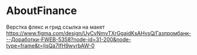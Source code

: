 # AboutFinance
Верстка флекс и грид
ссылка на макет https://www.figma.com/design/UyCvNmvTXrGgajdKsAHvsQ/Газпромбанк---Доработки-FWEB-5358?node-id=31-200&node-type=frame&t=IjsQa7IfH9wyrbAW-0
